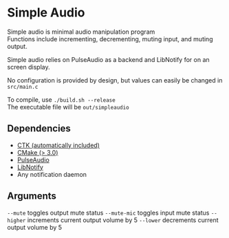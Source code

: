 # Simple Audio

Simple audio is minimal audio manipulation program  
Functions include incrementing, decrementing, muting input, and muting output.  

Simple audio relies on PulseAudio as a backend and LibNotify for on an screen display.  

No configuration is provided by design, but values can easily be changed in `src/main.c`  
  
To compile, use `./build.sh --release`  
The executable file will be `out/simpleaudio` 

## Dependencies

- [CTK (automatically included)](https://github.com/higgsbi/ctk)
- [CMake (> 3.0)](https://cmake.org/)
- [PulseAudio](https://www.freedesktop.org/wiki/Software/PulseAudio/)
- [LibNotify](https://github.com/GNOME/libnotify)
- Any notification daemon

## Arguments

`--mute`       toggles output mute status
`--mute-mic`   toggles input mute status
`--higher`     increments current output volume by 5
`--lower`      decrements current output volume by 5



